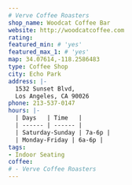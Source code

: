 ```yaml
---
# Verve Coffee Roasters
shop_name: Woodcat Coffee Bar
website: http://woodcatcoffee.com
rating:
featured_min: # 'yes'
featured_max_1: # 'yes'
map: 34.07614,-118.2586483
type: Coffee Shop
city: Echo Park
address: |-
  1532 Sunset Blvd,
  Los Angeles, CA 90026
phone: 213-537-0147
hours: |-
  | Days   | Time   |
  | ------ | ------ |
  | Saturday-Sunday | 7a-6p |
  | Monday-Friday | 6a-6p |
tags:
- Indoor Seating
coffee:
# - Verve Coffee Roasters
---
```

